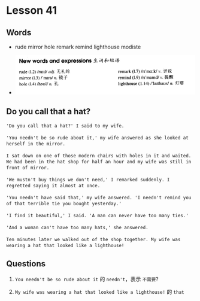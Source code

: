 # Lesson 41

## Words

- rude mirror hole remark remind lighthouse modiste

- ![Words](../../../Images/Part2/05/words-41.png)

## Do you call that a hat?

```
'Do you call that a hat?' I said to my wife.

'You needn't be so rude about it,' my wife answered as she looked at herself in the mirror.

I sat down on one of those modern chairs with holes in it and waited. We had been in the hat shop for half an hour and my wife was still in front of mirror.

'We mustn't buy things we don't need,' I remarked suddenly. I regretted saying it almost at once.

'You needn't have said that,' my wife answered. 'I needn't remind you of that terrible tie you bought yesterday.'

'I find it beautiful,' I said. 'A man can never have too many ties.'

'And a woman can't have too many hats,' she answered.

Ten minutes later we walked out of the shop together. My wife was wearing a hat that looked like a lighthouse!
```

## Questions

1. `You needn't be so rude about it` 的 `needn't`，表示 `不需要`?

2. `My wife was wearing a hat that looked like a lighthouse!` 的 `that`
